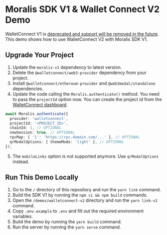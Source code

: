 # Moralis SDK V1 & Wallet Connect V2 Demo

WalletConnect V1 is [deprecated and support will be removed in the future](https://medium.com/walletconnect/walletconnect-v1-0-sunset-notice-and-migration-schedule-8af9d3720d2e). This demo shows how to use WalletConnect V2 with Moralis SDK V1.

## Upgrade Your Project

1. Update the `moralis-v1` dependency to latest version.
2. Delete the `@walletconnect/web3-provider` dependency from your project.
3. Install `@walletconnect/ethereum-provider` and `@web3modal/standalone` dependencies.
4. Update the code calling the `Moralis.authenticate()` method. You need to pass the `projectId` option now. You can create the project id from the [WalletConnect dashboard](https://cloud.walletconnect.com/sign-in).

```ts
await Moralis.authenticate({
  provider: 'walletconnect',
  projectId: '<PROJECT_ID>',
  chainId: 1, // OPTIONAL
  newSession: true, // OPTIONAL
  rpcMap: { '1': 'https://rpc.domain.com/...' }, // OPTIONAL
  qrModalOptions: { themeMode: 'light' }, // OPTIONAL
});
```

5. The `mobileLinks` option is not supported anymore. Use `qrModalOptions` instead.

## Run This Demo Locally

1. Go to the `/` directory of this repository and run the `yarn link` command.
2. Build the SDK V1 by running the `npm ci && npm build` commands.
3. Open the `/demos/walletconnect-v2` directory and run the `yarn link-v1` command.
4. Copy `.env.example` to `.env` and fill out the required environment variables.
5. Build the demo by running the `yarn build` command.
6. Run the server by running the `yarn serve` command.
